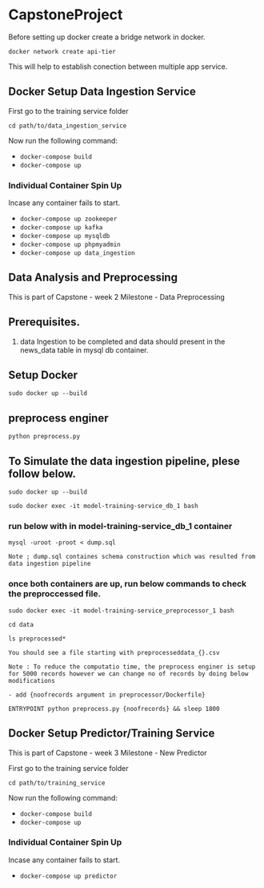 # CapstoneProject

Before setting up docker create a bridge network in docker.

`docker network create api-tier`

This will help to establish conection between multiple app service.

## Docker Setup Data Ingestion Service

First go to the training service folder

`cd path/to/data_ingestion_service`

Now run the following command:

* `docker-compose build`
* `docker-compose up`

### Individual Container Spin Up

Incase any container fails to start.

* `docker-compose up zookeeper`
* `docker-compose up kafka`
* `docker-compose up mysqldb`
* `docker-compose up phpmyadmin`
* `docker-compose up data_ingestion`


## Data Analysis and Preprocessing

This is part of Capstone - week 2 Milestone - Data Preprocessing

## Prerequisites.
1. data Ingestion to be completed and data should present in the news_data table in mysql db container.

## Setup Docker
`sudo docker up --build`

## preprocess enginer
`python preprocess.py`

## To Simulate the data ingestion pipeline, plese follow below.
`sudo docker up --build`

`sudo docker exec -it model-training-service_db_1 bash`

### run below with in model-training-service_db_1 container
`mysql -uroot -proot < dump.sql`

`Note ; dump.sql containes schema construction which was resulted from data ingestion pipeline`

### once both containers are up, run below commands to check the preproccessed file.
`sudo docker exec -it model-training-service_preprocessor_1 bash`

`cd data`

`ls preprocessed*`

`You should see a file starting with preprocesseddata_{}.csv`

`Note : To reduce the computatio time, the preprocess enginer is setup for 5000 records however we can change no of records by doing below modifications`

`- add {noofrecords argument in preprocessor/Dockerfile}`

`ENTRYPOINT python preprocess.py {noofrecords} && sleep 1800`


## Docker Setup Predictor/Training Service

This is part of Capstone - week 3 Milestone - New Predictor 

First go to the training service folder

`cd path/to/training_service`

Now run the following command:

* `docker-compose build`
* `docker-compose up`

### Individual Container Spin Up

Incase any container fails to start.

* `docker-compose up predictor`


